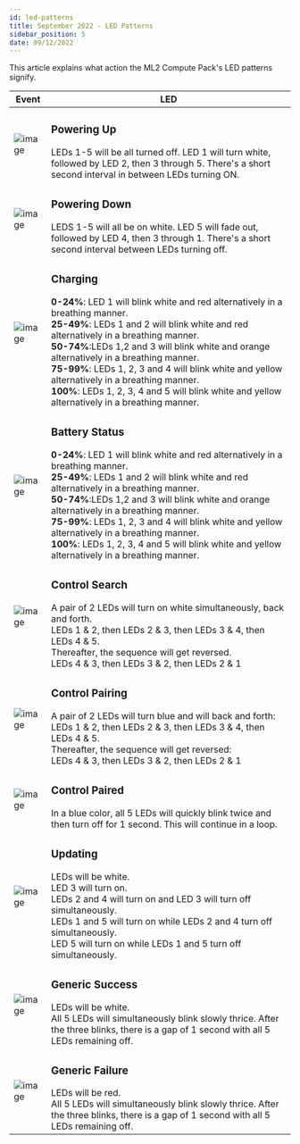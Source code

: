 ```yaml
---
id: led-patterns
title: September 2022 - LED Patterns
sidebar_position: 5
date: 09/12/2022
---
```



This article explains what action the ML2 Compute Pack's LED patterns signify.

| Event | LED   |
|-------|-------|
| ![image](/img/led-images/powerup.png)    | <h3>Powering Up</h3> LEDs 1-5 will be all turned off. LED 1 will turn white, followed by LED 2, then 3 through 5.  There's a short second interval in between LEDs turning ON.|
|![image](/img/led-images/powerdown.png)      | <h3>Powering Down</h3> LEDS 1-5 will all be on white. LED 5 will fade out, followed by LED 4, then 3 through 1. There's a short second interval between LEDs turning off. |
|![image](/img/led-images/charging.png)     |  <h3> Charging</h3> **0-24%**: LED 1 will blink white and red alternatively in a breathing manner. <br />  **25-49%**: LEDs 1 and 2 will blink white and red alternatively in a breathing manner. <br /> **50-74%**:LEDs 1,2 and 3 will blink white and orange alternatively in a breathing manner. <br /> **75-99%**: LEDs 1, 2, 3 and 4 will blink white and yellow alternatively in a breathing manner. <br /> **100%**: LEDs 1, 2, 3, 4 and 5 will blink white and yellow alternatively in a breathing manner.|
| ![image](/img/led-images/batterystatus.png)  | <h3>Battery Status</h3>**0-24%**: LED 1 will blink white and red alternatively in a breathing manner. <br /> **25-49%**: LEDs 1 and 2 will blink white and red alternatively in a breathing manner. <br /> **50-74%**:LEDs 1,2 and 3 will blink white and orange alternatively in a breathing manner.<br /> **75-99%**: LEDs 1, 2, 3 and 4 will blink white and yellow alternatively in a breathing manner. <br /> **100%**: LEDs 1, 2, 3, 4 and 5 will blink white and yellow alternatively in a breathing manner.|
|![image](/img/led-images/controlsearch.jpeg)  | <h3>Control Search</h3> A pair of 2 LEDs will turn on white simultaneously, back and forth. <br /> LEDs 1 & 2, then LEDs 2 & 3, then LEDs 3 & 4, then LEDs 4 & 5. <br />Thereafter, the sequence will get reversed. <br /> LEDs 4 & 3, then LEDs 3 & 2, then LEDs 2 & 1|
|![image](/img/led-images/controlpairing.jpeg)  | <h3>Control Pairing</h3> A pair of 2 LEDs will turn blue and will back and forth: <br /> LEDs 1 & 2, then LEDs 2 & 3, then LEDs 3 & 4, then LEDs 4 & 5. <br /> Thereafter, the sequence will get reversed: <br /> LEDs 4 & 3, then LEDs 3 & 2, then LEDs 2 & 1|
|![image](/img/led-images/controlpaired.jpeg)  | <h3>Control Paired</h3> In a blue color, all 5 LEDs will quickly blink twice and then turn off for 1 second. This will continue in a loop.|
|![image](/img/led-images/updating.png)  | <h3>Updating</h3> LEDs will be white. <br /> LED 3 will turn on. <br /> LEDs 2 and 4 will turn on and LED 3 will turn off simultaneously. <br /> LEDs 1 and 5 will turn on while LEDs 2 and 4 turn off simultaneously. <br /> LED 5 will turn on while LEDs 1 and 5 turn off simultaneously. |
|![image](/img/led-images/success.jpeg)  | <h3>Generic Success</h3> LEDs will be white. <br /> All 5 LEDs will simultaneously blink slowly thrice. After the three blinks, there is a gap of 1 second with all 5 LEDs remaining off.|
|![image](/img/led-images/failure.jpeg)  |<h3>Generic Failure</h3> LEDs will be red. <br /> All 5 LEDs will simultaneously blink slowly thrice. After the three blinks, there is a gap of 1 second with all 5 LEDs remaining off.|
